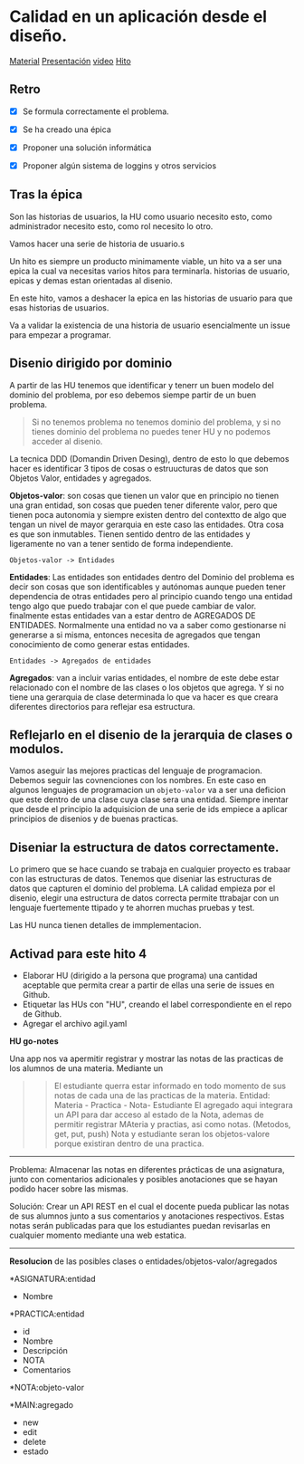 # Calidad en un aplicación desde el diseño.

[Material](https://jj.github.io/curso-tdd/temas/dise%C3%B1o)
[Presentación](https://jj.github.io/curso-tdd/preso/dise%C3%B1o)
[video](https://www.youtube.com/watch?v=S1PCuyid-rw&feature=youtu.be)
[Hito](https://jj.github.io/curso-tdd/temas/dise%C3%B1o#actividad)

## Retro
- [x] Se formula correctamente el problema.
- [x] Se ha creado una épica
- [x] Proponer una solución informática
- [x] Proponer algún sistema de loggins y otros servicios 


## Tras la épica

Son las historias de usuarios, la HU como usuario necesito esto, como administrador necesito esto, como rol necesito lo otro.

Vamos hacer una serie de historia de usuario.s

Un hito es siempre un producto minimamente viable, un hito va a ser una epica la cual va necesitas varios hitos para terminarla.
historias de usuario, epicas y demas estan orientadas al disenio.

En este hito, vamos a deshacer la epica en las historias de usuario para que esas historias de usuarios.

Va a validar la existencia de una historia de usuario esencialmente un issue para empezar a programar.

## Disenio dirigido por dominio

A partir de las HU tenemos que identificar y tenerr un buen modelo del dominio del problema, por eso debemos siempe partir de un buen problema. 

> Si no tenemos problema no tenemos dominio del problema,  y si no tienes dominio del problema no puedes tener HU y no podemos acceder al disenio.

La tecnica DDD (Domandin Driven Desing), dentro de esto lo que debemos hacer es identificar 3 tipos de cosas o estruucturas de datos que son Objetos Valor, entidades y agregados.

**Objetos-valor**: son cosas que tienen un valor que en principio no tienen una gran entidad, son cosas que pueden tener diferente valor, pero que tienen poca autonomia y siempre existen dentro del contextto de algo que tengan un nivel de mayor gerarquia en este caso las entidades. Otra cosa es que son inmutables. Tienen sentido dentro de las entidades y ligeramente no van a tener sentido de forma independiente.
  
  `Objetos-valor -> Entidades`

**Entidades**: Las entidades son entidades dentro del Dominio del problema es decir son cosas que son identificables y autónomas aunque pueden tener dependencia de otras entidades pero al principio cuando tengo una entidad tengo algo que puedo trabajar con el que puede cambiar de valor. finalmente estas entidades van a estar dentro de AGREGADOS DE ENTIDADES. Normalmente una entidad no va a saber como gestionarse ni generarse a si misma, entonces necesita de agregados que tengan conocimiento de como generar estas entidades.

  `Entidades -> Agregados de entidades`

**Agregados**: van a incluir varias entidades, el nombre de este debe estar relacionado con el nombre de las clases o los objetos que agrega. Y si no tiene una gerarquia de clase determinada lo que va hacer es que creara diferentes directorios para reflejar esa estructura.
 

## Reflejarlo en el disenio de la jerarquia de clases o modulos.
Vamos  aseguir las mejores practicas del lenguaje de programacion. Debemos seguir las covnenciones con los nombres.
En este caso en algunos lenguajes de programacion un `objeto-valor` va a ser una deficion que este dentro de una clase cuya clase sera una entidad.
Siempre inentar que desde el principio la adquisicion de una serie de ids empiece a aplicar principios de disenios y de buenas practicas.

## Diseniar la estructura de datos correctamente.
Lo primero que se hace cuando se trabaja en cualquier proyecto es trabaar con las estructuras de datos. Tenemos que diseniar las estructuras de datos que capturen el dominio del problema. LA calidad empieza por el disenio, elegir una estructura de datos correcta permite ttrabajar con un lenguaje fuertemente ttipado y te ahorren muchas pruebas y test.

Las HU nunca tienen detalles de immplementacion.

## Activad para este hito 4
- Elaborar HU (dirigido a la persona que programa) una cantidad aceptable que permita crear a partir de ellas una serie de issues en Github. 
- Etiquetar las HUs con "HU", creando el label correspondiente en el repo de Github.
- Agregar el archivo agil.yaml

**HU go-notes**

Una app nos va apermitir registrar y mostrar las notas de las practicas de los alumnos de una materia. Mediante un 

>> El estudiante querra estar informado en todo momento de sus notas de cada una de las practicas de la materia.
Entidad: Materia - Practica - Nota- Estudiante
El agregado aqui integrara un API para dar acceso al estado de la Nota, ademas de permitir registrar MAteria y  practias, asi como notas. (Metodos, get, put, push)
Nota y estudiante seran los objetos-valore porque existiran dentro de una practica.


----
Problema: Almacenar las notas en diferentes prácticas de una asignatura, junto con comentarios adicionales y posibles anotaciones que se hayan podido hacer sobre las mismas.

Solución: Crear un API REST en el cual el docente pueda publicar las notas de sus alumnos junto a sus comentarios y anotaciones respectivos. Estas notas serán publicadas para que los estudiantes puedan revisarlas en cualquier momento mediante una web estatica.

-----

**Resolucion**  de las posibles clases o entidades/objetos-valor/agregados

*ASIGNATURA:entidad
  - Nombre

*PRACTICA:entidad
  - id
  - Nombre
  - Descripción
  - NOTA
  - Comentarios

*NOTA:objeto-valor

*MAIN:agregado
  - new
  - edit
  - delete
  - estado